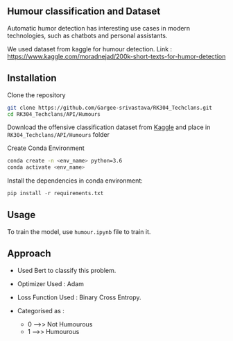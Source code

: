 ## Humour classification and Dataset

Automatic humor detection has interesting use cases in modern technologies, such as chatbots and personal assistants.

We used dataset from kaggle for humour detection. Link : https://www.kaggle.com/moradnejad/200k-short-texts-for-humor-detection

## Installation

Clone the repository
```bash
git clone https://github.com/Gargee-srivastava/RK304_Techclans.git
cd RK304_Techclans/API/Humours
```

Download the offensive classification dataset from [Kaggle](https://www.kaggle.com/moradnejad/200k-short-texts-for-humor-detection) and place in `RK304_Techclans/API/Humours` folder

Create Conda Environment
```bash
conda create -n <env_name> python=3.6
conda activate <env_name>
```

Install the dependencies in conda environment:
```python
pip install -r requirements.txt
```

## Usage

To train the model, use `humour.ipynb` file to train it.

<!-- To run the deployment server 

```python
python app.py
``` -->

## Approach
- Used Bert to classify this problem.
- Optimizer Used : Adam
- Loss Function Used : Binary Cross Entropy.
- Categorised as :

    - 0 -->> Not Humourous
    - 1 -->> Humourous